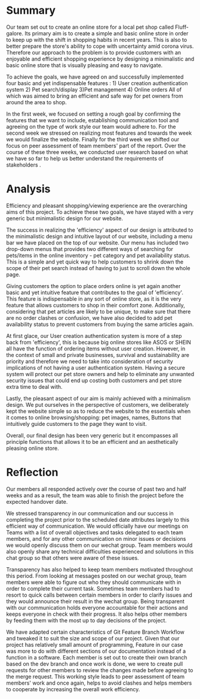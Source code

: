 # Summary
Our team set out to create an online store for a local pet shop called Fluff-galore. 
Its primary aim is to create a simple and basic online store in order to keep up with the shift in shopping habits in recent years.
This is also to better prepare the store's ability to cope with uncertainty amid corona virus.
Therefore our approach to the problem is to provide customers with an enjoyable and efficient shopping experience by designing a minimalistic and basic online store that is visually pleasing and easy to navigate.

To achieve the goals, we have agreed on and successfully implemented four basic and yet indispensable features : 1) User creation authentication system 2) Pet search/display 3)Pet management 4) Online orders
All of which was aimed to bring an efficient and safe way for pet owners from around the area to shop.

In the first week, we focused on setting a rough goal by confirming the features that we want to include, establishing communication tool and agreeing on the type of work style our team would adhere to. For the second week we stressed on realizing most features and towards the week we would finalize the website. Finally for the third week we shifted our focus on peer assessment of team members' part of the report.  Over the course of these three weeks, we conducted user research based on what we have so far to help us better understand the requirements of stakeholders .


# Analysis

Efficiency and pleasant shopping/viewing experience are the overarching aims of this project. To achieve these two goals, we have stayed with a very generic but minimalistic design for our website. 

The success in realizing the 'efficiency' aspect of our design is attributed to the minimalistic design and intuitive layout of our website, including a menu bar we have placed on the top of our website. Our menu has included two drop-down menus that provides two different ways of searching for pets/items in the online inventory - pet category and pet availability status. This is a simple and yet quick way to help customers to shrink down the scope of their pet search instead of having to just to scroll down the whole page. 

Giving customers the option to place orders online is yet again another basic and yet intuitive feature that contributes to the goal of 'efficiency'. This feature is indispensable in any sort of online store, as it is the very feature that allows customers to shop in their comfort zone. Additionally, considering that pet articles are likely to be unique, to make sure that there are no order clashes or confusion, we have also decided to add pet availability status to prevent customers from buying the same articles again. 

At first glace, our User creation authentication system is more of a step back from 'efficiency', this is because big online stores like ASOS or SHEIN all have the function of ordering items without user creation. However, in the context of small and private businesses,  survival and sustainability are priority and therefore we need to take into consideration of security implications of not having a user authentication system. Having a secure system will protect our pet store owners and help to eliminate any unwanted security issues that could end up costing both customers and pet store extra time to deal with. 

Lastly, the pleasant aspect of our aim is mainly achieved with a minimalism design. We put ourselves in the perspective of customers, we deliberately kept the website simple so as to reduce the website to the essentials when it comes to online browsing/shopping: pet images, names, Buttons that intuitively guide customers to the page they want to visit.

Overall, our final design has been very generic but it encompasses all principle functions that allows it to be an efficient and an aesthetically pleasing online store. 


# Reflection

Our members all responded actively over the course of past two and half weeks and as a result, the team was able to finish the project before the expected handover date. 

We stressed transparency in our communication and our success in completing the project prior to the scheduled date attributes largely to this efficient way of communication. We would officially have our meetings on Teams with a list of overall objectives and tasks delegated to each team members, and for any other communication on minor issues or decisions we would openly discuss them on our wechat group. Team members would also openly share any technical difficulties experienced and solutions in this chat group so that others were aware of these issues.  

Transparency has also helped to keep team members motivated throughout this period.  From looking at messages posted on our wechat group, team members were able to figure out who they should communicate with in order to complete their current task.  Sometimes team members had to resort to quick calls between certain members in order to clarify issues and they would announce their result in the wechat group. Being transparent with our communication holds everyone accountable for their actions and keeps everyone in check with their progress. It also helps other members by feeding them with the most up to day decisions of the project. 

We have adapted certain characteristics of Git Feature Branch Workflow  and tweaked it to suit the size and scope of our project. Given that our project has relatively small amount of programming, Feature in our case was more to do with different sections of our documentation instead of a function in a software. Each member is set out to create their own branch based on the dev branch and once work is done, we were to create pull requests for other members to review the changes made before agreeing to the merge request. This working style leads to peer assessment  of team members' work and once again, helps to avoid clashes and helps members to cooperate by increasing the overall work efficiency. 
